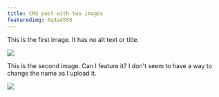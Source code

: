 ```yaml
---
title: CMS post with two images
featuredimg: 6q4a4558
---
```

T﻿his is the first image. It has no alt text or title. 

![](6q4a5583.jpg)

T﻿his is the second image. Can I feature it? I don't seem to have a way to change the name as I upload it. 

![](6q4a4558.jpg)